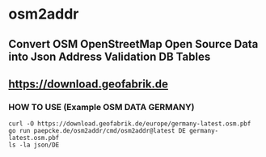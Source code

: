 # osm2addr
## Convert OSM OpenStreetMap Open Source Data into Json Address Validation DB Tables
## https://download.geofabrik.de
### HOW TO USE (Example OSM DATA GERMANY) 
```Shell 
curl -O https://download.geofabrik.de/europe/germany-latest.osm.pbf
go run paepcke.de/osm2addr/cmd/osm2addr@latest DE germany-latest.osm.pbf
ls -la json/DE
```
